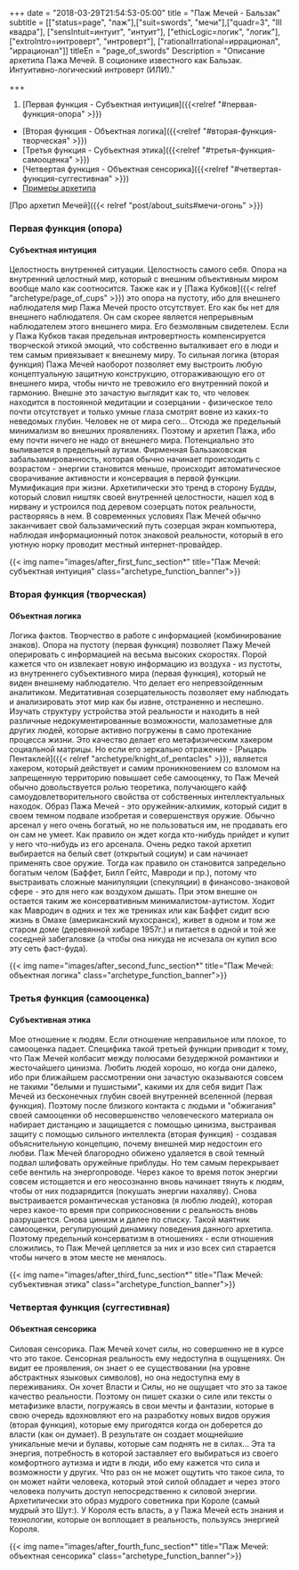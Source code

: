 +++
date = "2018-03-29T21:54:53-05:00"
title = "Паж Мечей - Бальзак"
subtitle = [["status=page", "паж"],["suit=swords", "мечи"],["quadr=3", "III квадра"], ["sensIntuit=интуит", "интуит"], ["ethicLogic=логик", "логик"], ["extroIntro=интроверт", "интроверт"], ["rationalIrrational=иррационал", "иррационал"]]
titleEn = "page_of_swords"
Description = "Описание архетипа Пажа Мечей. В соционике известного как Бальзак. Интуитивно-логический интроверт (ИЛИ)."

+++

1. [Первая функция - Субъектная интуиция]({{<relref "#первая-функция-опора" >}})
+ [Вторая функция - Объектная логика]({{<relref "#вторая-функция-творческая" >}})
+ [Третья функция - Субъектная этика]({{<relref "#третья-функция-самооценка" >}})
+ [Четвертая функция - Объектная сенсорика]({{<relref "#четвертая-функция-суггестивная" >}})
+ [Примеры архетипа](/tags/паж-мечей/)

<span class="badge badge-info badge-link">[Про архетип Мечей]({{< relref "post/about_suits#мечи-огонь" >}})</span>

### Первая функция (опора)
#### Субъектная интуиция 

Целостность внутренней ситуации. Целостность самого себя. Опора на внутренний целостный мир, который с внешним объективным миром 
вообще мало как соотносится. Также как и у [Пажа Кубков]({{< relref "archetype/page_of_cups" >}}) это опора на пустоту, ибо для внешнего наблюдателя мир Пажа Мечей просто 
отсутствует. Его как бы нет для внешнего наблюдателя. Он сам скорее является непрерывным наблюдателем этого внешнего мира. 
Его безмолвным свидетелем. Если у Пажа Кубков такая предельная интровертность компенсируется творческой этикой эмоций, 
что собственно выталкивает его в люди и тем самым привязывает к внешнему миру. То сильная логика (вторая функция) 
Пажа Мечей наоборот позволяет ему выстроить любую концептуальную защитную конструкцию, отгораживающую его от внешнего мира, 
чтобы ничто не тревожило его внутренний покой и гармонию. Внешне это зачастую выглядит как то, что человек находится в постоянной 
медитации и созерцании - физическое тело почти отсутствует и только умные глаза смотрят вовне из каких-то неведомых глубин. 
Человек не от мира сего… Отсюда же предельный минимализм во внешних проявлениях. Поэтому и архетип Пажа, ибо ему почти ничего 
не надо от внешнего мира. Потенциально это выливается в предельный аутизм. Фирменная Бальзаковская забальзамированность, 
которая обычно начинает происходить с возрастом - энергии становится меньше, происходит автоматическое сворачивание активности и 
консервация в первой функции. Мумификация при жизни. Архетипически это тренд в сторону Будды, который словил ништяк своей 
внутренней целостности, нашел ход в нирвану и устроился под деревом созерцать поток реальности, растворяясь в нем. 
В современных условиях Паж Мечей обычно заканчивает свой бальзамический путь созерцая экран компьютера, наблюдая информационный 
поток знаковой реальности, который в его уютную норку проводит местный интернет-провайдер.

{{< img name="images/after_first_func_section*" title="Паж Мечей: субъектная интуиция" class="archetype_function_banner">}}

### Вторая функция (творческая)
#### Объектная логика

Логика фактов. Творчество в работе с информацией (комбинирование знаков). Опора на пустоту (первая функция) позволяет Пажу Мечей 
оперировать с информацией на весьма высоких скоростях. Порой кажется что он извлекает новую информацию из воздуха - 
из пустоты, из внутреннего субъективного мира (первая функция), который не виден внешнему наблюдателю. Что делает его непревзойденным 
аналитиком. Медитативная созерцательность позволяет ему наблюдать и анализировать этот мир как бы извне, отстраненно и неспешно. 
Изучать структуру устройства этой реальности и находить в ней различные недокументированные возможности, малозаметные для других людей, 
которые активно погружены в само протекание процесса жизни. Это качество делает его метафизическим хакером социальной матрицы. 
Но если его зеркально отражение - [Рыцарь Пентаклей]({{< relref "archetype/knight_of_pentacles" >}}), является хакером, который действует и самим проникновением со взломом 
на запрещенную территорию повышает себе самооценку, то Паж Мечей обычно довольствуется ролью теоретика, получающего 
кайф самоудовлетворительного свойства от собственных интеллектуальных находок. Образ Пажа Мечей - это оружейник-алхимик, 
который сидит в своем темном подвале изобретая и совершенствуя оружие. Обычно арсенал у него очень богатый, но не пользоваться им, 
не продавать его он сам не умеет. Как правило он ждет когда кто-нибудь прийдет и купит у него что-нибудь из его арсенала. 
Очень редко такой архетип выбирается на белый свет (открытый социум) и сам начинает применять свое оружие. Тогда как правило 
он становится запредельно богатым челом (Баффет, Билл Гейтс, Мавроди и пр.), потому что выстраивать сложные манипуляции (спекуляции) 
в финансово-знаковой сфере - это для него как воздухом дышать. При этом внешне он остается таким же консервативным минималистом-аутистом. 
Ходит как Мавродич в одних и тех же трениках или как Баффет сидит всю жизнь в Омахе (американский мухосранск), живет в одном 
и том же старом доме (деревянной хибаре 1957г.) и питается в одной и той же соседней забегаловке (а чтобы она никуда не исчезала 
он купил всю эту сеть фаст-фуда). 

{{< img name="images/after_second_func_section*" title="Паж Мечей: объектная логика" class="archetype_function_banner">}}

### Третья функция (самооценка)
#### Субъективная этика

Мое отношение к людям. Если отношение неправильное или плохое, то самооценка падает. Специфика такой третьей функции приводит к тому, 
что Паж Мечей колбасит между полюсами безудержной романтики и жесточайшего цинизма. Любить людей хорошо, но когда они далеко, 
ибо при ближайшем рассмотрении они зачастую оказываются совсем не такими "белыми и пушистыми", какими их для себя видит Паж Мечей 
из бесконечных глубин своей внутренней вселенной (первая функция). Поэтому после близкого контакта с людьми и "обжигания" 
своей самооценки об несовершенство человеческого материала он набирает дистанцию и защищается с помощью цинизма, выстраивая защиту 
с помощью сильного интеллекта (вторая функция) - создавая объяснительную концепцию, почему внешней мир недостоин его любви. 
Паж Мечей благородно обижено удаляется в свой темный подвал шлифовать оружейные приблуды. Но тем самым перекрывает себе вентиль 
на энергопроводе.  Через какое то время поток энергии совсем истощается и его неосознанно вновь начинает тянуть к людям, 
чтобы от них подзарядится (покушать энергии нахаляву). Снова выстраивается романтическая установка (я люблю людей), 
которая через какое-то время при соприкосновении с реальность вновь разрушается. Снова цинизм и далее по списку. 
Такой маятник самооценки, регулирующий динамику поведения данного архетипа. Поэтому предельный консерватизм в отношениях - 
если отношения сложились, то Паж Мечей цепляется за них и изо всех сил старается чтобы ничего в этом месте не менялось.

{{< img name="images/after_third_func_section*" title="Паж Мечей: субъективная этика" class="archetype_function_banner">}}

### Четвертая функция (суггестивная)
#### Объектная сенсорика

Силовая сенсорика. Паж Мечей хочет силы, но совершенно не в курсе что это такое. Сенсорная реальность ему недоступна в ощущениях. 
Он видит ее проявления, он знает о ее существовании (на уровне абстрактных языковых символов), но она недоступна ему в переживаниях. 
Он хочет Власти и Силы, но не ощущает что это за такое качество реальности. Поэтому он пишет сказки о силе или тексты 
о метафизике власти, погружаясь в свои мечты и фантазии, которые в свою очередь вдохновляют его на разработку новых видов 
оружия (вторая функция), которые ему пригодятся когда он доберется до власти (как он думает). В результате он создает 
мощнейшие уникальные мечи и булавы, которые сам поднять не в силах… Эта та энергия, потребность в которой заставляет 
его выбираться из своего комфортного аутизма и идти в люди, ибо ему кажется что сила и возможности у других. 
Что раз он не может ощутить что такое сила, то он может найти человека, который этой силой обладает и через этого человека получить 
доступ непосредственно к силовой энергии. Архетипически это образ мудрого советника при Короле (самый мудрый это Шут:). 
У Короля есть власть, а у Пажа Мечей есть знания и технологии, которые он воплощает в реальность, пользуясь энергией Короля.

{{< img name="images/after_fourth_func_section*" title="Паж Мечей: объектная сенсорика" class="archetype_function_banner">}}
